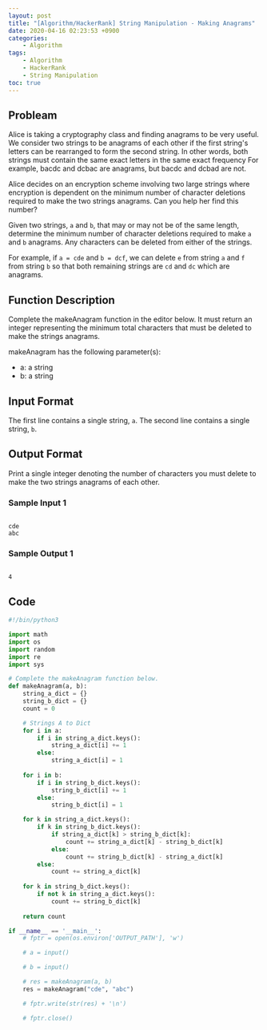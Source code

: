 ```yaml
---
layout: post
title: "[Algorithm/HackerRank] String Manipulation - Making Anagrams"
date: 2020-04-16 02:23:53 +0900
categories: 
    - Algorithm
tags:
    - Algorithm
    - HackerRank
    - String Manipulation
toc: true
---
```


<!-- more -->


## Probleam
Alice is taking a cryptography class and finding anagrams to be very useful. We consider two strings to be anagrams of each other if the first string's letters can be rearranged to form the second string. In other words, both strings must contain the same exact letters in the same exact frequency For example, bacdc and dcbac are anagrams, but bacdc and dcbad are not.

Alice decides on an encryption scheme involving two large strings where encryption is dependent on the minimum number of character deletions required to make the two strings anagrams. Can you help her find this number?

Given two strings, `a` and `b`, that may or may not be of the same length, determine the minimum number of character deletions required to make `a` and `b` anagrams. Any characters can be deleted from either of the strings.

For example, if `a = cde` and `b = dcf`, we can delete `e` from string `a` and `f` from string `b` so that both remaining strings are `cd` and `dc` which are anagrams.

## Function Description
Complete the makeAnagram function in the editor below. It must return an integer representing the minimum total characters that must be deleted to make the strings anagrams.

makeAnagram has the following parameter(s):
- a: a string
- b: a string

## Input Format
The first line contains a single string, `a`.
The second line contains a single string, `b`.

## Output Format
Print a single integer denoting the number of characters you must delete to make the two strings anagrams of each other.



### Sample Input 1
```

cde
abc
```


### Sample Output 1
```

4
```


## Code

```python
#!/bin/python3

import math
import os
import random
import re
import sys

# Complete the makeAnagram function below.
def makeAnagram(a, b):
    string_a_dict = {}
    string_b_dict = {}
    count = 0

    # Strings A to Dict
    for i in a:
        if i in string_a_dict.keys():
            string_a_dict[i] += 1
        else:
            string_a_dict[i] = 1
    
    for i in b:
        if i in string_b_dict.keys():
            string_b_dict[i] += 1
        else:
            string_b_dict[i] = 1

    for k in string_a_dict.keys():
        if k in string_b_dict.keys():
            if string_a_dict[k] > string_b_dict[k]:
                count += string_a_dict[k] - string_b_dict[k]
            else:
                count += string_b_dict[k] - string_a_dict[k]
        else:
            count += string_a_dict[k]
    
    for k in string_b_dict.keys():
        if not k in string_a_dict.keys():
            count += string_b_dict[k]
            
    return count

if __name__ == '__main__':
    # fptr = open(os.environ['OUTPUT_PATH'], 'w')

    # a = input()

    # b = input()

    # res = makeAnagram(a, b)
    res = makeAnagram("cde", "abc")

    # fptr.write(str(res) + '\n')

    # fptr.close()

```
